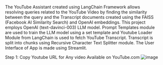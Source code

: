 The YouTube Assistant created using LangChain Framework allows resolving queries related to the YouTube Video by finding the similarity between the query and the Transcript documents created using the FAISS (Facebook AI Similarity Search) and OpenAI embeddings. 
This project employs OpenAI (text-davinci-003) LLM model. Prompt Templates module are used to train the LLM model using a set template and Youtube Loader Module from LangChain is used to fetch YouTube Transcript. Transcript is split into chunks using Recursive Character Text Splitter module.
The User Interface of App is made using Streamlit.

Step 1: Copy Youtube URL for Any video Available on YouTube.com
![image](https://github.com/rutujakokate430/LLM-Powered-Youtube-Assistant-App-Using-LangChain-Framework-/assets/111034043/05cefaf4-2db2-4c00-a26b-ebd1f43d9c33)
